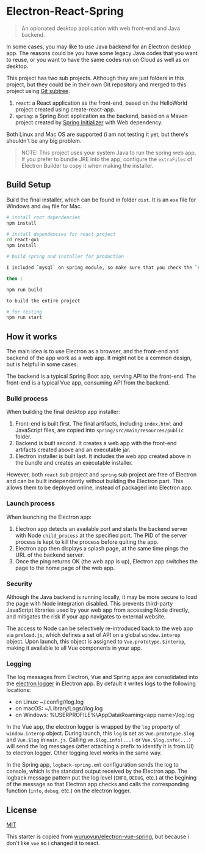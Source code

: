 # Electron-React-Spring

> An opionated desktop application with web front-end and Java backend.

In some cases, you may like to use Java backend for an Electron desktop app. The reasons could be you have some legacy Java codes that you want to reuse, or you want to have the same codes run on Cloud as well as on desktop.

This project has two sub projects. Although they are just folders in this project, but they could be in their own Git repository and merged to this project using [Git subtree](https://help.github.com/articles/about-git-subtree-merges/).

1. `react`: a React application as the front-end, based on the HelloWorld project created using create-react-app.
2. `spring`: a Spring Boot application as the backend, based on a Maven project created by [Spring Initializer](https://start.spring.io/) with Web dependency.

Both Linux and Mac OS are supported (i am not testing it yet, but there's shouldn't be any big problem.

> NOTE: This project uses your system Java to run the spring web app. If you prefer to bundle JRE into the app, configure the `extraFiles` of Electron Builder to copy it when making the installer.

## Build Setup

Build the final installer, which can be found in folder `dist`. It is an `exe` file for Windows and `dmg` file for Mac.

``` bash
# install root dependencies
npm install

# install dependencies for react project
cd react-gui
npm install

# build spring and installer for production

I included `mysql` on spring module, so make sure that you check the `spring/src/main/resources/application.properties` and change the configuration acordingly

then : 

npm run build

to build the entire project

# for testing
npm run start
```

## How it works

The main idea is to use Electron as a browser, and the front-end and backend of the app work as a web app. It might not be a common design, but is helpful in some cases.

The backend is a typical Spring Boot app, serving API to the front-end. The front-end is a typical Vue app, consuming API from the backend. 

### Build process

When building the final desktop app installer:

1. Front-end is built first. The final artifacts, including `index.html` and JavaScript files, are copied into `spring/src/main/resources/public` folder. 
2. Backend is built second. It creates a web app with the front-end artifacts created above and an executable jar.
3. Electron installer is built last. It includes the web app created above in the bundle and creates an executable installer.

However, both `react` sub project and `spring` sub project are free of Electron and can be built independently without building the Electron part. This allows them to be deployed online, instead of packaged into Electron app.

### Launch process

When launching the Electron app:

1. Electron app detects an available port and starts the backend server with Node `child_process` at the specified port. The PID of the server process is kept to kill the process before quiting the app.
2. Electron app then displays a splash page, at the same time pings the URL of the backend server.
3. Once the ping returns OK (the web app is up), Electron app switches the page to the home page of the web app.

### Security

Although the Java backend is running locally, it may be more secure to load the page with Node integration disabled. This prevents third-party JavaScript libraries used by your web app from accessing Node directly, and mitigates the risk if your app navigates to external website.

The access to Node can be selectively re-introduced back to the web app via `preload.js`, which defines a set of API on a global `window.interop` object. Upon launch, this object is assigned to `Vue.prototype.$interop`, making it available to all Vue components in your app. 

### Logging

The log messages from Electron, Vue and Spring apps are consolidated into the [electron logger](https://www.npmjs.com/package/electron-log) in Electron app. By default it writes logs to the following locations:

* on Linux: ~/.config/<app name>/log.log
* on macOS: ~/Library/Logs/<app name>/log.log
* on Windows: %USERPROFILE%\AppData\Roaming\<app name>\log.log

In the Vue app, the electron logger is wrapped by the `log` property of `window.interop` object. During launch, this `log` is set as `Vue.prototype.$log` and `Vue.$log` in `main.js`. Calling `vm.$log.info(...)` or `Vue.$log.info(...)` will send the log messages (after attaching a prefix to identify it is from UI) to electron logger. Other logging level works in the same way.

In the Spring app, `logback-spring.xml` configuration sends the log to console, which is the standard output received by the Electron app. The logback message pattern put the log level (`INFO`, `DEBUG`, etc.) at the begining of the message so that Electron app checks and calls the corresponding function (`info`, `debug`, etc.) on the electron logger.

## License

[MIT](LICENSE)

This starter is copied from [wuruoyun/electron-vue-spring](https://github.com/wuruoyun/electron-vue-spring), but because i don't like `vue` so i changed it to react.